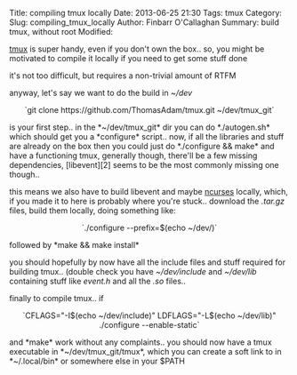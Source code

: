 Title: compiling tmux locally
Date: 2013-06-25 21:30
Tags: tmux
Category:
Slug: compiling_tmux_locally
Author: Finbarr O'Callaghan
Summary: build tmux, without root
Modified:

[tmux][1] is super handy, even if you don't own the box.. so, you might be
motivated to compile it locally if you need to get some stuff done

it's not too difficult, but requires a non-trivial amount of RTFM

anyway, let's say we want to do the build in *~/dev*
<p align="center">`git clone https://github.com/ThomasAdam/tmux.git ~/dev/tmux_git`</p>
is your first step.. in the *~/dev/tmux_git* dir you can do *./autogen.sh*
which should get you a *configure* script.. now, if all the libraries and
stuff are already on the box then you could just do *./configure && make*
and have a functioning tmux, generally though, there'll be a few missing
dependencies, [libevent][2] seems to be the most commonly missing one though.. 

this means we also have to build libevent and maybe [ncurses][3] locally,
which, if you made it to here is probably where you're stuck.. download
the *.tar.gz* files, build them locally, doing something like: 
<p align="center">`./configure --prefix=$(echo ~/dev/)`</p>
followed by *make && make install*

you should hopefully by now have all the include files and stuff required
for building tmux.. (double check you have *~/dev/include* and *~/dev/lib*
containing stuff like *event.h* and all the *.so* files..

finally to compile tmux.. if 
<p align="center">`CFLAGS="-I$(echo ~/dev/include)" LDFLAGS="-L$(echo ~/dev/lib)" ./configure --enable-static`</p>
and *make* work without any complaints.. you should now have a tmux executable in
*~/dev/tmux_git/tmux*, which you can create a soft link to in *~/.local/bin*
or somewhere else in your $PATH

[1]: http://tmux.sourceforge.net/
[2]: http://libevent.org/
[3]: http://www.gnu.org/software/ncurses/
